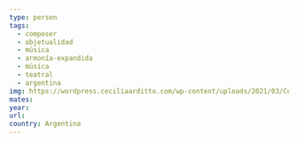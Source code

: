 ```yaml
---
type: person
tags:
  - composer
  - objetualidad
  - música
  - armonía-expandida
  - música
  - teatral
  - argentina
img: https://wordpress.ceciliaarditto.com/wp-content/uploads/2021/03/Cecilia-Arditto-Photo-by-Daniel-Nicolas-photographer-name-required-HIGH.jpg
mates:
year:
url:
country: Argentina
---
```

